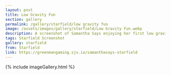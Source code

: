 ```yaml
---
layout: post
title: Low Gravity Fun
section: gallery
permalink: /gallery/starfield/low gravity fun
image: /assets/images/gallery/starfield/Low Gravity Fun.webp
description: A screenshot of Samantha Says enjoying her first low gravity planet from Starfield, taken by Samantha Says.
tags: Starfield Screenshot
gallery: starfield
from: Starfield
link: https://greenmangaming.sjv.io/samanthasays-starfield
---
```

{% include imageGallery.html %}